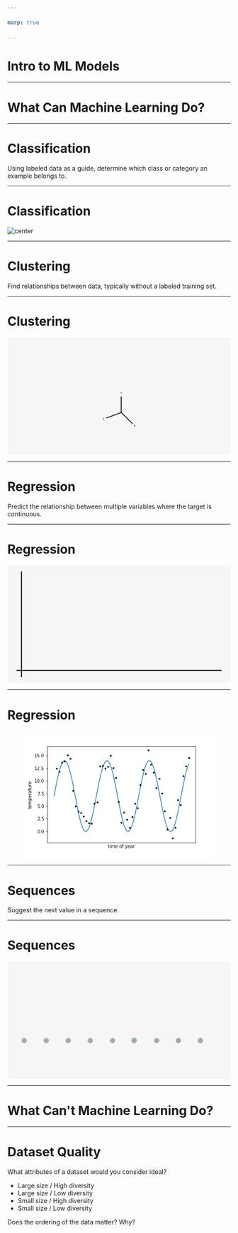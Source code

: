 ```yaml
---

marp: true

---
```



<style>
img[alt~="center"] {
  display: block;
  margin: 0 auto;
}
</style>

# Intro to ML Models

<!--
We've learned about machine learning and artificial intelligence at a very high level. In this
session we'll dive a little deeper and talk about what machine learning can do and what types of models support different problem domains.
-->

---

# What **Can** Machine Learning Do?

<!--
Though machine learning is not new, its application in modern life has really started to expand over the last decade. 

Quick discussion: What are some machine learning products that you know about? How has machine learning shown up and improved something you use?

*Give the class a few minutes to think of and call out answers. There should be a wide variety of answers. If not, give some examples like self-driving cars, language recognition, facial
recognition, and whatever else you can think of.*

Think of the diversity of applications of machine learning that we just mentioned. Given that
diversity, it is obvious machine learning is much more than just one thing. Yes, it involves
learning from data. But how it learns, what it learns, and what it can predict varies widely.

The machine learning community has settled on a few groupings of model types, each with different applications.
-->

---

# Classification
Using labeled data as a guide, determine which class or category an example belongs to.

<!--
Classification is a very common machine learning model type.

Classification systems determine which class or category an example belongs to. They can
distinguish between two or more classes. These classes are defined based on your goals for
the machine learning system.

For example, to answer the question, "Is this a lion?" you would choose the classes "yes" and
"no" (the problem of choosing between two classes is also called “binary classification”). To answer the question, "What type of cat is this?" you might choose the classes "lion," "tiger," and "kitten."

Classification can be used to identify objects in images or even identify whether credit card transactions are fraudulent or not.

-->

---

# Classification
![center](res/classification.gif)

<!--
This animation shows, mathematically, what a binary classification system is trying to do: given
data points from two classes (blue and red), learn some mathematical function that can separate
the two classes and predict which class a new data point is in.

The system can predict which class to apply to new data after training on existing data labeled
with the correct class. 

Quick discussion: What are some other examples of a classification system that you can think of?

*Very open ended. Possible answers: who is speaking right now, identify objects in images, label emails as spam*
-->

---

# Clustering
Find relationships between data, typically without a labeled training set.

<!--
Clustering looks for similar examples in a dataset. It is an example of unsupervised machine
learning, or a system that does not require correct labels provided to learn. Instead, in the
process of clustering, a machine learning system defines categories and places examples into
each category by quantifying how closely examples are related to one another.

Clustering differs from classification because the categories are not defined by you. Clustering
systems propose their own categories based on patterns found in the examples. 
-->

---

# Clustering
![center](res/clustering.gif)

<!--
For example, let’s say the child from the zoo wants to organize a photo album of many pictures
from the zoo. They don’t know a lot about animals, but they do notice that some are very small 
(reptiles, birds), some are medium sized (monkeys, seals) and some are very big (elephants, tigers). 
They might sort the pictures into three groups based on size. 

Clustering systems similarly attempt to find “clusters” of similar data examples.

Quick discussion: What are other examples of clustering you can think of? What features might a clustering system use to create clusters?
*Very open ended. Possible answers: suggesting similar videos, grouping many examples of soft drinks from around the world*
-->

---

# Regression
Predict the relationship between multiple variables where the target is continuous.

<!--
Regression predicts the relationship between two or more variables. If you were interested in 
predicting the price of a house, you might look for patterns in location, square footage, or number
of bedrooms. While classification involves a discrete, categorical value to predict, regression
involves a continuous value to predict.
-->

---

# Regression
![center](res/linear_regression.gif)

<!--
This graphic shows one simple type of regression, which tries to find the best-fitting line for
some data points, then makes predictions based on that line.
-->

---

# Regression
![center](res/regression2.png)

<!--
Regression may also discover a more complicated pattern, such as this sine-like pattern of sea surface temperature every year.

Quick discussion: What are other examples of regression? What features might be useful for that
regression system?
*Possible answers: estimate arrival time based on traffic and distance, predict crop yield based on weather and time of year*

Note: *logistic* regression is a classification technique (with a binary target), and the similar names can be confusing. But typically, when we say "regression" we mean predicting a continuous variable.

Image Details:
* [regression2.png](https://opensource.google/docs/copyright/): Copyright Google
-->

--- 

# Sequences
Suggest the next value in a sequence.

<!--
Finally, sequence prediction suggests what might come next, based on previous examples.
-->

---

# Sequences
![center](res/sequences.gif)

<!--
Autocomplete is an example of a sequence prediction: predicting what word is most likely to be
entered after typing part of a phrase.

Quick discussion: What are some other examples of sequence predictions?
* Possible answers: translations based on context, password strength (how predictable is the next letter from the previous ones), autocomplete, marketbasket* 
-->

---

# What **Can't** Machine Learning Do?

<!--
Machine learning is *not* magic, and ML is not a good fit for all problems. The principles underlying
machine learning are not new but are possible today because of the amount of available public data and
processing power. 

What can ML not do?

There are problems for which ML is not a good or viable solution. For example, if you don’t have enough
data or not enough diversity, ie, the data is so biased that you can’t generalize. And there are
problems that ML actually cannot solve.

Good ML problems:
* have a clear use case, 
* reflect developers' solid understanding of the problem, 
* use lots of historical data, 
* and require decisions, not just predictions.

Some examples of current limitations of ML are linked here: https://www.quora.com/What-can-machine-learning-do-and-cant-do) 
an ML system cannot infer a context-free grammar that generates the strings in a language. In other words,
an ML system can’t achieve true understanding of the grammar that generates a language the same way a human can. 
Similar to statistics or data science approaches, ML cannot be used to show cause-effect relationships. 
-->

---

# Dataset Quality

What attributes of a dataset would you consider ideal?

* Large size / High diversity
* Large size / Low diversity
* Small size / High diversity
* Small size / Low diversity

Does the ordering of the data matter? Why?

<!--
One important consideration is the quality of data -- machine learning models are only as good as
the examples used to train them. 

What attributes of a dataset would be ideal? 
*(Correct answer is Large size / High diversity: A large number of examples that cover a variety of use cases is essential for a machine learning system to understand the underlying patterns in the data. A model trained on this type of
dataset is more likely to perform well on new data. But it also may take a long time to train.)*

Even if you have a lot of data, if it does not cover a variety of examples, a model will have lower
confidence for new data underrepresented in the training examples.

A small dataset with lots of variety makes it challenging to find patterns in the data. The predictions
will lack the confidence a larger dataset provides. And if your dataset is small without much variation,
you may not even need machine learning.

Does ordering of the data matter? 
*(Answer: Kind of)*

Ordering of the data matters when you might have groups of highly correlated examples. For example, if
you feed your ML system all pictures of lions, then all pictures of tigers, and so on, it may not be
able to learn general patterns as well. It’s extremely important to shuffle the training data to avoid
such groupings. Though, as long as you shuffle, the exact ordering after the shuffle does not matter.
-->
